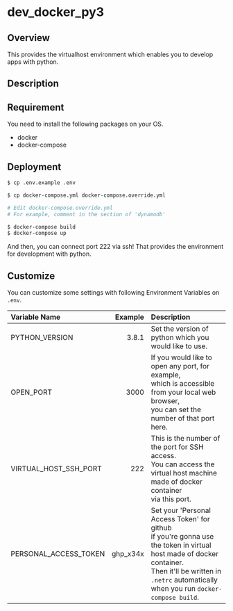 # dev_docker_py3

## Overview

This provides the virtualhost environment which enables you to develop apps with python.

## Description

## Requirement

You need to install the following packages on your OS.

- docker
- docker-compose

## Deployment

```bash
$ cp .env.example .env

$ cp docker-compose.yml docker-compose.override.yml

# Edit docker-compose.override.yml
# For example, comment in the section of 'dynamodb'

$ docker-compose build
$ docker-compose up
```

And then, you can connect port 222 via ssh!
That provides the environment for development with python.

## Customize

You can customize some settings with following Environment Variables on `.env`.

|Variable Name        |Example  |Description|
|:--------------------|--------:|:----------|
|PYTHON_VERSION       |3.8.1    |Set the version of python which you would like to use.|
|OPEN_PORT            |3000     |If you would like to open any port, for example,<br>which is accessible from your local web browser,<br>you can set the number of that port here.|
|VIRTUAL_HOST_SSH_PORT|222      |This is the number of the port for SSH access.<br>You can access the virtual host machine made of docker container<br>via this port.|
|PERSONAL_ACCESS_TOKEN|ghp_x34x |Set your 'Personal Access Token' for github<br>if you're gonna use the token in virtual host made of docker container.<br>Then it'll be written in `.netrc` automatically<br>when you run `docker-compose build`.|
